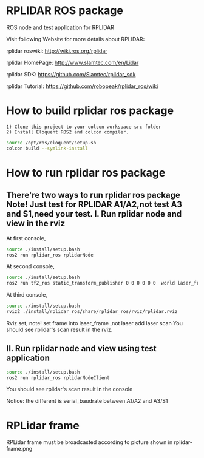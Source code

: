 RPLIDAR ROS package
=====================================================================

ROS node and test application for RPLIDAR

Visit following Website for more details about RPLIDAR:

rplidar roswiki: http://wiki.ros.org/rplidar

rplidar HomePage:   http://www.slamtec.com/en/Lidar

rplidar SDK: https://github.com/Slamtec/rplidar_sdk

rplidar Tutorial:  https://github.com/robopeak/rplidar_ros/wiki

How to build rplidar ros package
=====================================================================
    1) Clone this project to your colcon workspace src folder
    2) Install Eloquent ROS2 and colcon compiler.
```bash
source /opt/ros/eloquent/setup.sh
colcon build --symlink-install
```
How to run rplidar ros package
=====================================================================
There're two ways to run rplidar ros package
Note! Just test for RPLIDAR A1/A2,not test A3 and S1,need your test.
I. Run rplidar node and view in the rviz
------------------------------------------------------------
At first console,
```bash
source ./install/setup.bash
ros2 run rplidar_ros rplidarNode 
```
At second console,
```bash
source ./install/setup.bash
ros2 run tf2_ros static_transform_publisher 0 0 0 0 0 0  world laser_frame  
```
At third console,
```bash
source ./install/setup.bash
rviz2 ./install/rplidar_ros/share/rplidar_ros/rviz/rplidar.rviz
```
Rviz set,
note! 
set frame into laser_frame  ,not laser
add laser scan 
You should see rplidar's scan result in the rviz.

II. Run rplidar node and view using test application
------------------------------------------------------------
```bash
source ./install/setup.bash
ros2 run rplidar_ros rplidarNodeClient 
```
You should see rplidar's scan result in the console

Notice: the different is serial_baudrate between A1/A2 and A3/S1

RPLidar frame
=====================================================================
RPLidar frame must be broadcasted according to picture shown in rplidar-frame.png
